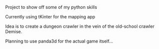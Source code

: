 Project to show off some of my python skills

Currently using tKinter for the mapping app

Idea is to create a dungeon crawler in the vein of the old-school crawler Demise.

Planning to use panda3d for the actual game itself...